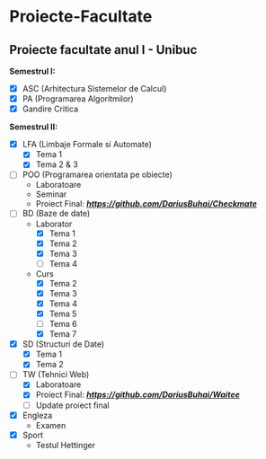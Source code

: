 # Proiecte-Facultate
## Proiecte facultate anul I - Unibuc

**Semestrul I:**
- [x] ASC (Arhitectura Sistemelor de Calcul)
- [x] PA (Programarea Algoritmilor)
- [x] Gandire Critica

**Semestrul II:**
- [x] LFA (Limbaje Formale si Automate)
  - [x] Tema 1
  - [x] Tema 2 & 3
- [ ] POO (Programarea orientata pe obiecte)
  - Laboratoare
  - Seminar
  - Proiect Final: ***https://github.com/DariusBuhai/Checkmate***
- [ ] BD (Baze de date)
  - Laborator
    - [x] Tema 1
    - [x] Tema 2
    - [x] Tema 3
    - [ ] Tema 4
  - Curs
    - [x] Tema 2
    - [x] Tema 3
    - [x] Tema 4
    - [x] Tema 5
    - [ ] Tema 6
    - [x] Tema 7
- [x] SD (Structuri de Date)
  - [x] Tema 1
  - [x] Tema 2
- [ ] TW (Tehnici Web)
  - [x] Laboratoare
  - [x] Proiect Final: ***https://github.com/DariusBuhai/Waitee***
  - [ ] Update proiect final
- [x] Engleza
  - Examen
- [x] Sport
  - Testul Hettinger
